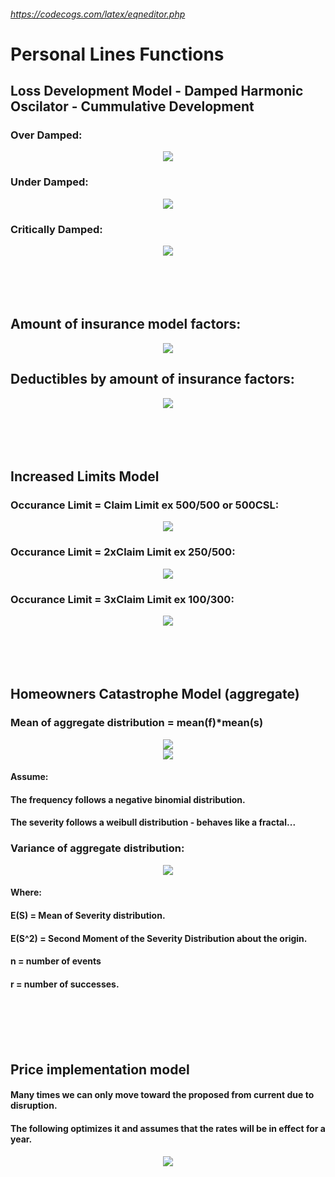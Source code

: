###### https://codecogs.com/latex/eqneditor.php

# Personal Lines Functions

## Loss Development Model - Damped Harmonic Oscilator - Cummulative Development
### Over Damped: 
<div align="center"><img src="https://latex.oncodecogs.com/png.image?LDF_{cumm}=1-(C)e^{(-at)}-(1-C)e^{(-bt)}"/></div>

### Under Damped: 
<div align="center"><img src="https://latex.oncodecogs.com/png.image?LDF_{cumm}=1-(C)sin(at)e^{(-bt)}-cos(at)e^{(-bt)}"/></div>

### Critically Damped: 
<div align="center"><img src="https://latex.oncodecogs.com/png.image?LDF_{cumm}=1-(C)te^{(-at)}-e^{(-at)}"/></div>

<br>
<br>
<br>
<br>

## Amount of insurance model factors: 
<div align="center"><img src="https://latex.oncodecogs.com/png.image?AOI-Factor=\frac{(e^{(1-e^{(\frac{-L}{S}))}}-1)}{(e^{(1-e^{(\frac{-L_b}{S})})}-1)}"/></div>

## Deductibles by amount of insurance factors: 
<div align="center"><img src="https://latex.oncodecogs.com/png.image?DED-by-AOI-Factor=(\frac{(1-\frac{(e^{(1-e^{(\frac{-D}{S})})}-1)}{(e^{(1-e^{(\frac{-L}{S})})}-1)})}{(1-\frac{(e^{(1-e^{(\frac{-D_b}{S})})}-1)}{(e^{(1-e^{(\frac{-L_b}{S})})}-1)})})"/></div>

<br>
<br>
<br>
<br>

## Increased Limits Model
### Occurance Limit = Claim Limit ex 500/500 or 500CSL:
<div align="center"><img src="https://latex.oncodecogs.com/png.image?ILF=e^{(1-e^{(\frac{-L}{S})})}-1"/></div>

### Occurance Limit = 2xClaim Limit ex 250/500:
<div align="center"><img src="https://latex.oncodecogs.com/png.image?ILF=(e^{(1-e^{(\frac{-2L}{S})})}-1)-(e^{(\frac{-L}{S})}-e^{(\frac{-2L}{S})})*(e^{(e^{(\frac{-L}{S})}-e^{(\frac{-2L}{S})})})"/></div>

### Occurance Limit = 3xClaim Limit ex 100/300:
<div align="center"><img src="https://latex.codecogs.com/gif.latex?\tiny&space;ILF=(e^{(1-e^{(\frac{-3L}{S})})}-1)-(e^{(\frac{-L}{S})}-e^{(\frac{-3L}{S})})*(e^{(e^{(\frac{-L}{S})}-e^{(\frac{-3L}{S})})})&plus;\frac{1}{2}((e^{(\frac{-L}{S})}-e^{(\frac{-2L}{S})})^2)*(e^{(e^{({-L}{S})}-e^{({-2L}{S})})})" /></div>

<br>
<br>
<br>
<br>

## Homeowners Catastrophe Model (aggregate)
### Mean of aggregate distribution = mean(f)*mean(s)
<div align="center"><img src="https://latex.oncodecogs.com/png.image?mean(F)*mean(S)=E(F)*E(S)"/></div>
<div align="center"><img src="https://latex.oncodecogs.com/png.image?E(F)*E(S)=\frac{rp}{1-p}(\alpha*AOI)(\Gamma(1+\frac{1}{d}))"/>
</div>

#### Assume: 
#### The frequency follows a negative binomial distribution.
#### The severity follows a weibull distribution - behaves like a fractal...
### Variance of aggregate distribution:
<div align="center"><img src="https://latex.codecogs.com/gif.latex?\dpi{150}&space;\tiny&space;Var(AggDist)=\sum_{n=1}^{\infty}(nE(S^2)&plus;n(n-1)E(S)^2-2nE(S)(E(F)*E(S))&plus;(E(F)*E(S))^2)\binom{r&plus;n-1}{n}p^n(1-p)^r" /></div>

#### Where:  
#### E(S) = Mean of Severity distribution.
#### E(S^2) = Second Moment of the Severity Distribution about the origin.
#### n = number of events 
#### r = number of successes.

<br>
<br>
<br>
<br>

## Price implementation model
#### Many times we can only move toward the proposed from current due to disruption.
#### The following optimizes it and assumes that the rates will be in effect for a year. 
<div align="center"><img src="https://latex.oncodecogs.com/png.image?Filed-Factor=\frac{(PC)}{(C+(P-C)e^{(-\alpha)})}"/></div> 

<br>
<br>
<br>
<br>
